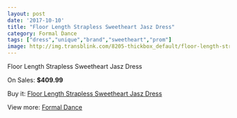 ```yaml
---
layout: post
date: '2017-10-10'
title: "Floor Length Strapless Sweetheart Jasz Dress"
category: Formal Dance
tags: ["dress","unique","brand","sweetheart","prom"]
image: http://img.transblink.com/8205-thickbox_default/floor-length-strapless-sweetheart-jasz-dress.jpg
---
```

Floor Length Strapless Sweetheart Jasz Dress

On Sales: **$409.99**
<a href="https://www.transblink.com/en/formal-dance/2678-floor-length-strapless-sweetheart-jasz-dress.html"><amp-img layout="responsive" width="600" height="600" src="//img.transblink.com/8205-thickbox_default/floor-length-strapless-sweetheart-jasz-dress.jpg" alt="Floor Length Strapless Sweetheart Jasz Dress 0" /></a>
<a href="https://www.transblink.com/en/formal-dance/2678-floor-length-strapless-sweetheart-jasz-dress.html"><amp-img layout="responsive" width="600" height="600" src="//img.transblink.com/8206-thickbox_default/floor-length-strapless-sweetheart-jasz-dress.jpg" alt="Floor Length Strapless Sweetheart Jasz Dress 1" /></a>

Buy it: [Floor Length Strapless Sweetheart Jasz Dress](https://www.transblink.com/en/formal-dance/2678-floor-length-strapless-sweetheart-jasz-dress.html "Floor Length Strapless Sweetheart Jasz Dress")

View more: [Formal Dance](https://www.transblink.com/en/6-formal-dance "Formal Dance")